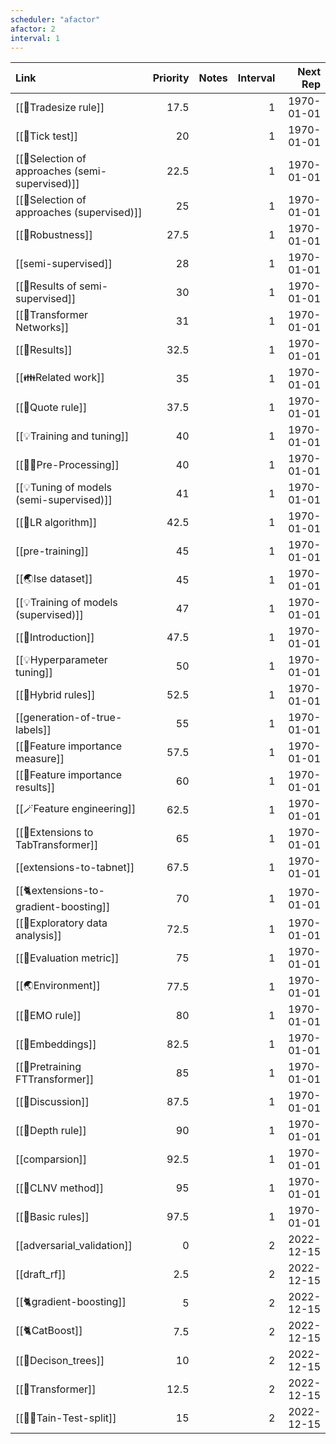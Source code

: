```yaml
---
scheduler: "afactor"
afactor: 2
interval: 1
---
```

| Link                                | Priority | Notes | Interval |   Next Rep |
| :---------------------------------- | -------: | :---- | -------: | ---------: |
| [[🔢Tradesize rule]]                  |     17.5 |       |        1 | 1970-01-01 |
| [[🔢Tick test]]                       |       20 |       |        1 | 1970-01-01 |
| [[🥠Selection of approaches (semi-supervised)]]         |     22.5 |       |        1 | 1970-01-01 |
| [[🥠Selection of approaches (supervised)]]         |       25 |       |        1 | 1970-01-01 |
| [[🏅Robustness]]                      |     27.5 |       |        1 | 1970-01-01 |
| [[semi-supervised]]                 |       28 |       |        1 | 1970-01-01 |
| [[🏅Results of semi-supervised]]       |       30 |       |        1 | 1970-01-01 |
| [[🤖Transformer Networks]]            |       31 |       |        1 | 1970-01-01 |
| [[🏅Results]]                         |     32.5 |       |        1 | 1970-01-01 |
| [[👪Related work]]                    |       35 |       |        1 | 1970-01-01 |
| [[🔢Quote rule]]                      |     37.5 |       |        1 | 1970-01-01 |
| [[💡Training and tuning]]             |       40 |       |        1 | 1970-01-01 |
| [[👨‍🍳Pre-Processing]]                   |       40 |       |        1 | 1970-01-01 |
| [[💡Tuning of models (semi-supervised)]]        |       41 |       |        1 | 1970-01-01 |
| [[🔢LR algorithm]]                    |     42.5 |       |        1 | 1970-01-01 |
| [[pre-training]]                    |       45 |       |        1 | 1970-01-01 |
| [[🌏Ise dataset]]                     |       45 |       |        1 | 1970-01-01 |
| [[💡Training of models (supervised)]]   |       47 |       |        1 | 1970-01-01 |
| [[👶Introduction]]                    |     47.5 |       |        1 | 1970-01-01 |
| [[💡Hyperparameter tuning]]            |       50 |       |        1 | 1970-01-01 |
| [[🔢Hybrid rules]]                    |     52.5 |       |        1 | 1970-01-01 |
| [[generation-of-true-labels]]       |       55 |       |        1 | 1970-01-01 |
| [[🏅Feature importance measure]]      |     57.5 |       |        1 | 1970-01-01 |
| [[🏅Feature importance results]]              |       60 |       |        1 | 1970-01-01 |
| [[🪄Feature engineering]]             |     62.5 |       |        1 | 1970-01-01 |
| [[🤖Extensions to TabTransformer]]    |       65 |       |        1 | 1970-01-01 |
| [[extensions-to-tabnet]]            |     67.5 |       |        1 | 1970-01-01 |
| [[🐈extensions-to-gradient-boosting]] |       70 |       |        1 | 1970-01-01 |
| [[🚏Exploratory data analysis]]       |     72.5 |       |        1 | 1970-01-01 |
| [[🧭Evaluation metric]]               |       75 |       |        1 | 1970-01-01 |
| [[🌏Environment]]                     |     77.5 |       |        1 | 1970-01-01 |
| [[🔢EMO rule]]                        |       80 |       |        1 | 1970-01-01 |
| [[🛌Embeddings]]                      |     82.5 |       |        1 | 1970-01-01 |
| [[🤖Pretraining FTTransformer]]            |       85 |       |        1 | 1970-01-01 |
| [[🧓Discussion]]                      |     87.5 |       |        1 | 1970-01-01 |
| [[🔢Depth rule]]                      |       90 |       |        1 | 1970-01-01 |
| [[comparsion]]                      |     92.5 |       |        1 | 1970-01-01 |
| [[🔢CLNV method]]                     |       95 |       |        1 | 1970-01-01 |
| [[🔢Basic rules]]                     |     97.5 |       |        1 | 1970-01-01 |
| [[adversarial_validation]]          |        0 |       |        2 | 2022-12-15 |
| [[draft_rf]]                        |      2.5 |       |        2 | 2022-12-15 |
| [[🐈gradient-boosting]]                       |        5 |       |        2 | 2022-12-15 |
| [[🐈CatBoost]]                       |      7.5 |       |        2 | 2022-12-15 |
| [[🎄Decison_trees]]                 |       10 |       |        2 | 2022-12-15 |
| [[🤖Transformer]]               |     12.5 |       |        2 | 2022-12-15 |
| [[👨‍🍳Tain-Test-split]]                |       15 |       |        2 | 2022-12-15 |